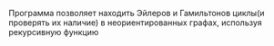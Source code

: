 Программа позволяет находить Эйлеров и Гамильтонов циклы(и проверять их наличие) в неориентированных графах, используя рекурсивную функцию
